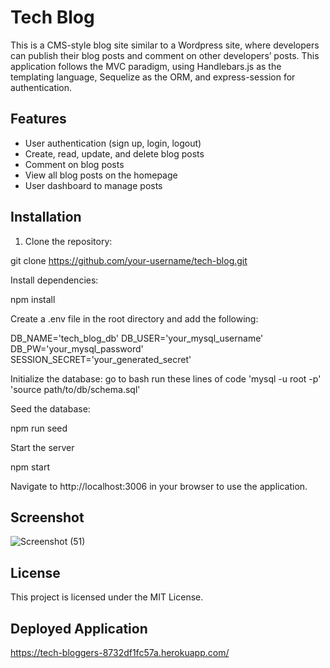 # Tech Blog

This is a CMS-style blog site similar to a Wordpress site, where developers can publish their blog posts and comment on other developers’ posts. This application follows the MVC paradigm, using Handlebars.js as the templating language, Sequelize as the ORM, and express-session for authentication.

## Features

- User authentication (sign up, login, logout)
- Create, read, update, and delete blog posts
- Comment on blog posts
- View all blog posts on the homepage
- User dashboard to manage posts

## Installation

1. Clone the repository:

git clone https://github.com/your-username/tech-blog.git

Install dependencies:

npm install

Create a .env file in the root directory and add the following:

DB_NAME='tech_blog_db'
DB_USER='your_mysql_username'
DB_PW='your_mysql_password'
SESSION_SECRET='your_generated_secret'

Initialize the database:
go to bash
run these lines of code 
'mysql -u root -p'
'source path/to/db/schema.sql'

Seed the database:

npm run seed

Start the server

npm start

Navigate to http://localhost:3006 in your browser to use the application.

## Screenshot
![Screenshot (51)](https://github.com/DuleskyJ/TECH-BLOG/assets/153566037/418c6f6c-ed21-4a9f-a5e4-35ce10e2ea3b)

## License
This project is licensed under the MIT License.

## Deployed Application 
https://tech-bloggers-8732df1fc57a.herokuapp.com/ 
